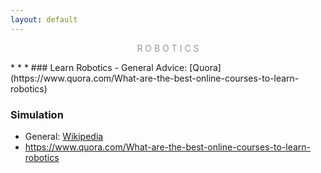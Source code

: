 ```yaml
---
layout: default
---
```

<p style="text-align: center; color:#5c58589f; margin =0">R O B O T I C S</p>
* * *
### Learn Robotics
- General Advice: [Quora](https://www.quora.com/What-are-the-best-online-courses-to-learn-robotics)

### Simulation
- General: [Wikipedia](https://en.wikipedia.org/wiki/Robotics_simulator)
- https://www.quora.com/What-are-the-best-online-courses-to-learn-robotics



